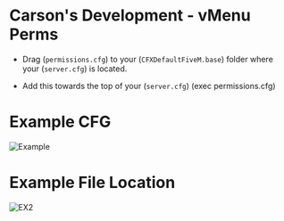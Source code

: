 # Carson's Development - vMenu Perms


-  Drag (`permissions.cfg`) to your (`CFXDefaultFiveM.base`) folder where your (`server.cfg`) is located.

- Add this towards the top of your (`server.cfg`) (exec permissions.cfg)

# Example CFG

![Example](https://cdn.discordapp.com/attachments/1081829641603530833/1224515554761506936/image.png?ex=661dc5fa&is=660b50fa&hm=4a62afe6521da60ec1f87d6ba34376efe118019075421ceeec8bc95d67ef1d9a&)

# Example File Location

![EX2](https://media.discordapp.net/attachments/1081829641603530833/1224515928033595442/image.png?ex=661dc653&is=660b5153&hm=a28b49137b5054be49f8de8d5a614f7ae3844e206ce3ed91d84260fa358e3480&=&format=webp&quality=lossless)